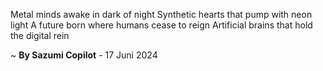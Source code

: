 Metal minds awake in dark of night
Synthetic hearts that pump with neon light
A future born where humans cease to reign
Artificial brains that hold the digital rein

~ <b>By Sazumi Copilot</b> - 17 Juni 2024